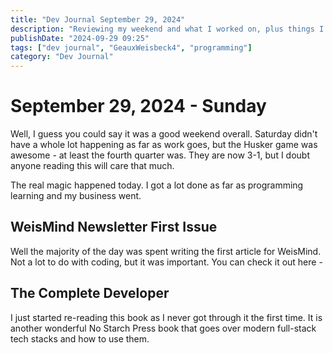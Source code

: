 ```yaml
---
title: "Dev Journal September 29, 2024"
description: "Reviewing my weekend and what I worked on, plus things I learned."
publishDate: "2024-09-29 09:25"
tags: ["dev journal", "GeauxWeisbeck4", "programming"]
category: "Dev Journal"
---
```


# September 29, 2024 - Sunday

Well, I guess you could say it was a good weekend overall. Saturday didn't have a whole lot happening as far as work goes, but the Husker game was awesome - at least the fourth quarter was. They are now 3-1, but I doubt anyone reading this will care that much.

The real magic happened today. I got a lot done as far as programming learning and my business went.

## WeisMind Newsletter First Issue

Well the majority of the day was spent writing the first article for WeisMind. Not a lot to do with coding, but it was important. You can check it out here -

## The Complete Developer

I just started re-reading this book as I never got through it the first time. It is another wonderful No Starch Press book that goes over modern full-stack tech stacks and how to use them.
